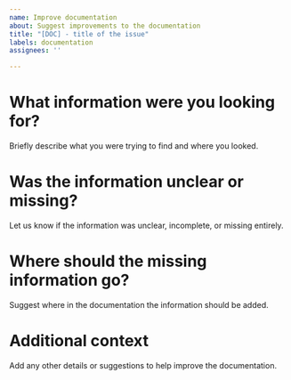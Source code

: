 ```yaml
---
name: Improve documentation
about: Suggest improvements to the documentation
title: "[DOC] - title of the issue"
labels: documentation
assignees: ''

---
```


# What information were you looking for?
Briefly describe what you were trying to find and where you looked.

# Was the information unclear or missing?
Let us know if the information was unclear, incomplete, or missing entirely.

# Where should the missing information go?
Suggest where in the documentation the information should be added.

# Additional context
Add any other details or suggestions to help improve the documentation.